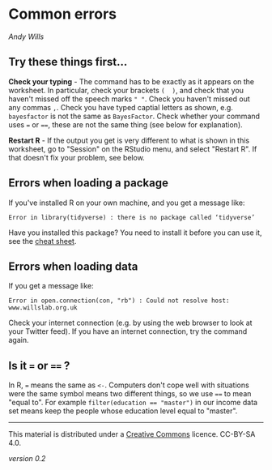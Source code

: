 # Common errors
_Andy Wills_

## Try these things first...

**Check your typing** - The command has to be exactly as it appears on the worksheet. In particular, check your brackets `(  )`, and check that you haven't missed off the speech marks `" "`. Check you haven't missed out any commas `,`. Check you have typed captial letters as shown, e.g. `bayesfactor` is not the same as `BayesFactor`. Check whether your command uses `=` or `==`, these are not the same thing (see below for explanation).

**Restart R** - If the output you get is very different to what is shown in this worksheet, go to "Session" on the RStudio menu, and select "Restart R". If that doesn't fix your problem, see below. 

## Errors when loading a package

If you've installed R on your own machine, and you get a message  like:

`Error in library(tidyverse) : there is no package called ‘tidyverse’`

Have you installed this package? You need to install it before you can use it, see the [cheat sheet](cheat-sheet.html).

## Errors when loading data

If you get a message like:

`Error in open.connection(con, "rb") : Could not resolve host: www.willslab.org.uk` 

Check your internet connection (e.g. by using the web browser to look at your Twitter feed). If you have an internet connection, try the command again.

## Is it `=` or `==` ?

In R, `=` means the same as `<-`.  Computers don't cope well with situations were the same symbol means two different things, so we use `==` to mean "equal to". For example `filter(education == "master")` in our income data set means keep the people whose education level equal to "master".


___

This material is distributed under a [Creative Commons](https://creativecommons.org/) licence. CC-BY-SA 4.0. 

_version 0.2_
